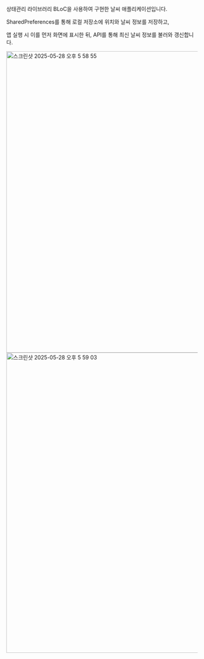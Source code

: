 상태관리 라이브러리 BLoC을 사용하여 구현한 날씨 애플리케이션입니다.

SharedPreferences를 통해 로컬 저장소에 위치와 날씨 정보를 저장하고,

앱 실행 시 이를 먼저 화면에 표시한 뒤, API를 통해 최신 날씨 정보를 불러와 갱신합니다.

<img width="794" alt="스크린샷 2025-05-28 오후 5 58 55" src="https://github.com/user-attachments/assets/ec14f8bc-0b6f-4dff-a6d6-821d3d5339f7" />


<img width="791" alt="스크린샷 2025-05-28 오후 5 59 03" src="https://github.com/user-attachments/assets/e2d1fb14-075f-40e6-b2eb-b8cafea22749" />
